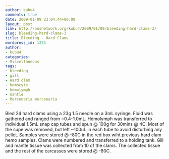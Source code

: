 ```yaml
---
author: kubu4
comments: true
date: 2009-01-09 23:04:44+00:00
layout: post
link: http://onsnetwork.org/kubu4/2009/01/09/bleeding-hard-clams-3/
slug: bleeding-hard-clams-3
title: Bleeding - Hard Clams
wordpress_id: 1221
author:
- kubu4
categories:
- Miscellaneous
tags:
- bleeding
- gill
- Hard clam
- hemocyte
- hemolymph
- mantle
- Mercenaria mercenaria
---
```


Bled 24 hard clams using a 23g 1.5 needle on a 3mL syringe. Fluid was gathered and ranged from ~0.4-1.0mL. Hemolymph was transferred to individual 1.5mL snap cap tubes and spun @ 100g for 30mins @ 4C. Most of the supe was removed, but left ~100uL in each tube to avoid disturbing any pellet. Samples were stored @ -80C in the red box wiht previous hard clam hemo samples. Clams were numbered and transferred to a holding tank. Gill and mantle tissue was collected from 10 of the clams. The collected tissue and the rest of the carcasses were stored @ -80C.
